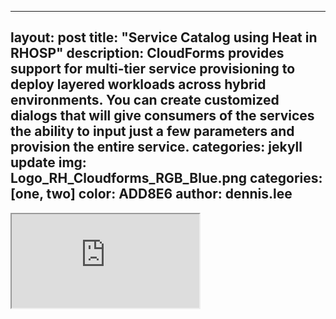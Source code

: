 
---
layout: post
title:  "Service Catalog using Heat in RHOSP"
description: CloudForms provides support for multi-tier service provisioning to deploy layered workloads across hybrid environments. You can create customized dialogs that will give consumers of the services the ability to input just a few parameters and provision the entire service.
categories: jekyll update
img: Logo_RH_Cloudforms_RGB_Blue.png
categories: [one, two]
color: ADD8E6
author: dennis.lee
---

<iframe src="https://docs.google.com/document/d/e/2PACX-1vQlJnb8U_Ojqy3LjL91fN2jhzT0xbVYAXDvIXQ6e1f2P_YH6mC1s18sUiG0GbutNltHPRvsqJH3ILQc/pub?embedded=true"></iframe>
